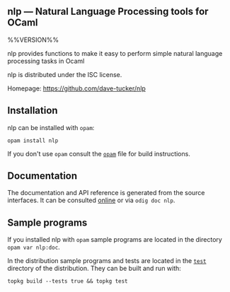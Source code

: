nlp — Natural Language Processing tools for OCaml
-------------------------------------------------------------------------------
%%VERSION%%

nlp provides functions to make it easy to perform simple natural language processing
tasks in Ocaml

nlp is distributed under the ISC license.

Homepage: https://github.com/dave-tucker/nlp  

## Installation

nlp can be installed with `opam`:

    opam install nlp

If you don't use `opam` consult the [`opam`](opam) file for build
instructions.

## Documentation

The documentation and API reference is generated from the source
interfaces. It can be consulted [online][doc] or via `odig doc
nlp`.

[doc]: https://dave-tucker.github.io/ocaml-nlp/doc/

## Sample programs

If you installed nlp with `opam` sample programs are located in
the directory `opam var nlp:doc`.

In the distribution sample programs and tests are located in the
[`test`](test) directory of the distribution. They can be built and run
with:

    topkg build --tests true && topkg test 

